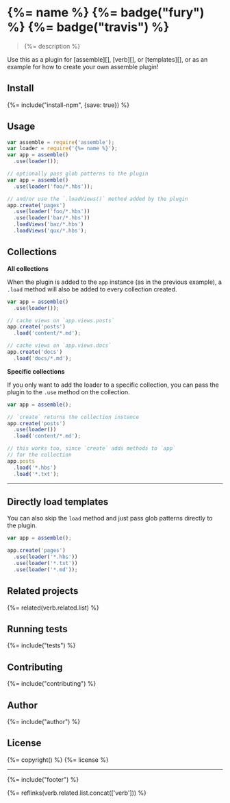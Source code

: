 # {%= name %} {%= badge("fury") %} {%= badge("travis") %}

> {%= description %}

Use this as a plugin for [assemble][], [verb][], or [templates][], or as an example for how to create your own assemble plugin!

<!-- toc -->

## Install
{%= include("install-npm", {save: true}) %}

## Usage

```js
var assemble = require('assemble');
var loader = require('{%= name %}');
var app = assemble()
  .use(loader());

// optionally pass glob patterns to the plugin
var app = assemble()
  .use(loader('foo/*.hbs'));

// and/or use the `.loadViews()` method added by the plugin
app.create('pages')
  .use(loader('foo/*.hbs'))
  .use(loader('bar/*.hbs'))
  .loadViews('baz/*.hbs')
  .loadViews('qux/*.hbs');
```

## Collections

**All collections**

When the plugin is added to the `app` instance (as in the previous example), a `.load` method will also be added to every collection created.

```js
var app = assemble()
  .use(loader());

// cache views on `app.views.posts`
app.create('posts')
  .load('content/*.md');

// cache views on `app.views.docs`
app.create('docs')
  .load('docs/*.md');
```

**Specific collections**

If you only want to add the loader to a specific collection, you can pass the plugin to the `.use` method on the collection.

```js
var app = assemble();

// `create` returns the collection instance
app.create('posts')
  .use(loader())
  .load('content/*.md');

// this works too, since `create` adds methods to `app` 
// for the collection
app.posts
  .load('*.hbs')
  .load('*.txt');
```

***

## Directly load templates

You can also skip the `load` method and just pass glob patterns directly to the plugin.

```js
var app = assemble();

app.create('pages')
  .use(loader('*.hbs'))
  .use(loader('*.txt'))
  .use(loader('*.md'));
```

## Related projects
{%= related(verb.related.list) %}  

## Running tests
{%= include("tests") %}

## Contributing
{%= include("contributing") %}

## Author
{%= include("author") %}

## License
{%= copyright() %}
{%= license %}

***

{%= include("footer") %}

{%= reflinks(verb.related.list.concat(['verb'])) %}
